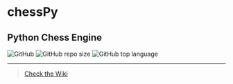 # chessPy
## Python Chess Engine

![GitHub](https://img.shields.io/github/license/benobo1/chessPy)
![GitHub repo size](https://img.shields.io/github/repo-size/benobo1/chessPy)
![GitHub top language](https://img.shields.io/github/languages/top/benobo1/chessPy)

***

 > [Check the Wiki](https://github.com/benobo1/chessPy/wiki)
